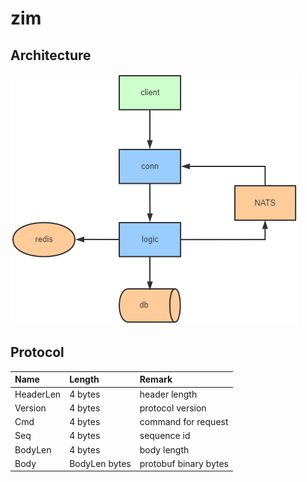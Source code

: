 # zim

## Architecture

![arch](./docs/assets/arch.png)

## Protocol

| Name          | Length        |  Remark                 |
|:--------------|:--------------|:------------------------|
| HeaderLen     | 4 bytes       | header length           |
| Version       | 4 bytes       | protocol version        |
| Cmd           | 4 bytes       | command for request     |
| Seq           | 4 bytes       | sequence id             |
| BodyLen       | 4 bytes       | body length             |
| Body          | BodyLen bytes | protobuf binary bytes   |

